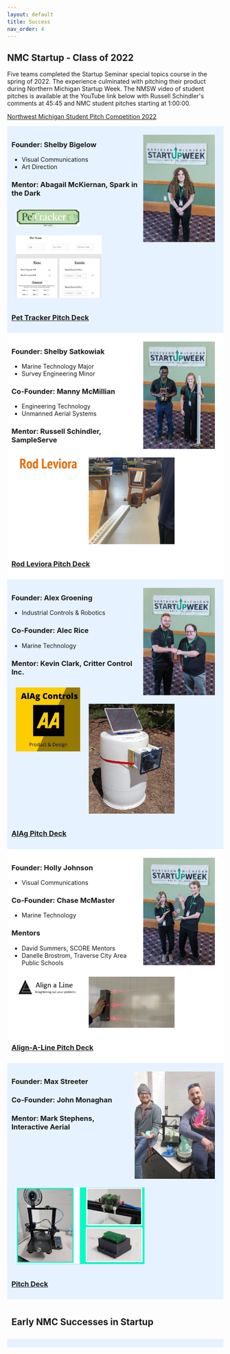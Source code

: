 ```yaml
---
layout: default
title: Success
nav_order: 4
---
```


## NMC Startup - Class of 2022

Five teams completed the Startup Seminar special topics course in the spring of 2022. The experience culminated with pitching their product during Northern Michigan Startup Week. The NMSW video of student pitches is available at the YouTube link below with Russell Schindler's comments at 45:45 and NMC student pitches starting at 1:00:00.

[Northwest Michigan Student Pitch Competition 2022](https://www.youtube.com/watch?v=71eK3BvdX7M&ab_channel=TCNewTech)


<div style="background:#e6f2ff;padding:10px">
<!-- team A -->
<img alt="team A image" style="float:right;width:auto;height:250px;padding:10px;" src="assets/success/2022/teamA/teamA.jpg" >

<h3>Founder: Shelby Bigelow</h3>
<ul>
<li>Visual Communications</li> 
<li>Art Direction</li>
</ul> 
<h3>Mentor: Abagail McKiernan, Spark in the Dark</h3>

<img alt="team A logo" style="float:left;width:150px;height:auto;padding:10px;" src="assets/success/2022/teamA/teamAlogo.jpg" >

<img alt="team A product" style="margin:auto;width:200px;height:auto;padding:10px;" src="assets/success/2022/teamA/teamAproduct.jpg" >

<a href="assets/success/2022/teamA/teamA_pitch.pdf"><h3>Pet Tracker Pitch Deck</h3></a>
</div>


<div style="background:#ffffff;padding:10px">
<!-- team B -->
<img alt="team B image" style="float:right;width:auto;height:250px;padding:10px;" src="assets/success/2022/teamB/teamB.jpg" >

<h3>Founder: Shelby Satkowiak</h3>
<ul>
<li>Marine Technology Major</li>
<li>Survey Engineering Minor</li>
</ul>
<h3>Co-Founder: Manny McMillian</h3>
<ul>
<li>Engineering Technology</li>
<li>Unmanned Aerial Systems</li>
</ul>

<h3>Mentor: Russell Schindler, SampleServe</h3>

<img alt="team B logo" style="float:left;width:150px;height:auto;padding:10px;" src="assets/success/2022/teamB/teamBlogo.jpg" >

<img alt="team B product" style="margin:auto;width:200px;height:auto;padding:10px;" src="assets/success/2022/teamB/teamBproduct.jpg" >

<a href="assets/success/2022/teamB/teamB_pitch.pdf"><h3>Rod Leviora Pitch Deck</h3></a>
</div>

<div style="background:#e6f2ff;padding:10px">
<!-- team C -->
<img alt="team C image" style="float:right;width:auto;height:250px;padding:10px;" src="assets/success/2022/teamC/teamC.jpg" >

<h3>Founder: Alex Groening</h3>
<ul>
<li>Industrial Controls & Robotics</li>
</ul>
<h3>Co-Founder: Alec Rice</h3>
<ul>
<li>Marine Technology</li>
</ul>

<h3>Mentor: Kevin Clark, Critter Control Inc.</h3>

<img alt="team C logo" style="float:left;width:150px;height:auto;padding:10px;" src="assets/success/2022/teamC/teamClogo.jpg" >

<img alt="team C product" style="margin:auto;width:200px;height:auto;padding:10px;" src="assets/success/2022/teamC/teamCproduct.jpg" >

<a href="assets/success/2022/teamC/teamC_pitch.pdf"><h3>AlAg Pitch Deck</h3></a>
</div>

<div style="background:#ffffff;padding:10px">
<!-- team D -->
<img alt="team D image" style="float:right;width:auto;height:250px;padding:10px;" src="assets/success/2022/teamD/teamD.jpg" >

<h3>Founder: Holly Johnson</h3>
<ul>
<li>Visual Communications</li>
</ul>
<h3>Co-Founder: Chase McMaster</h3>
<ul>
<li>Marine Technology</li>
</ul>

<h3>Mentors</h3>
<ul>
<li>David Summers, SCORE Mentors</li>
<li>Danelle Brostrom, Traverse City Area Public Schools</li>
</ul>

<img alt="team D logo" style="float:left;width:150px;height:auto;padding:10px;" src="assets/success/2022/teamD/teamDlogo.jpg" >

<img alt="team D product" style="margin:auto;width:200px;height:auto;padding:10px;" src="assets/success/2022/teamD/teamDproduct.jpg" >

<a href="assets/success/2022/teamD/teamD_pitch.pdf"><h3>Align-A-Line Pitch Deck</h3></a>
</div>

<div style="background:#e6f2ff;padding:10px">
<!-- team E -->
<img alt="team E image" style="float:right;width:auto;height:250px;padding:10px;" src="assets/success/2022/teamE/teamE.jpg" >

<h3>Founder: Max Streeter</h3>
<h3>Co-Founder: John Monaghan</h3>

<h3>Mentor: Mark Stephens, Interactive Aerial</h3>

<!--
<img alt="team E logo" style="float:left;width:100;height:auto;padding:10px;" src="assets/success/2022/teamE/teamElogo.jpg" >
-->

<img alt="team E product" style="margin:auto;width:300px;height:auto;padding:10px;" src="assets/success/2022/teamE/teamEproduct.jpg" >

<a href="assets/success/2022/teamE/teamE_pitch.pdf"><h3>Pitch Deck</h3></a>
</div>

<div style="background:##99ccff;padding:10px">
<h2>Early NMC Successes in Startup</h2>
</div>
<div style="background:#e6f2ff;padding:10px">



<!-- derek -->

<!--
<img alt="derek teaching image" style="float:right;width:auto;height:200px;padding:10px;" src="assets/success/2022/teamA/teamA.jpg" >

<h3>Derek Smith</h3>

Naveego, CTO & Co-founder
The cloud-native data integration platform with built-in data quality, data accuracy, and data governance. (Acquired by Anulytics in February 22, 2021)

<ul>
<li>Visual Communications</li> 
<li>Art Direction</li>
</ul> 
<h3>Mentor: Abagail McKiernan, Spark in the Dark</h3>

<img alt="team A logo" style="float:left;width:150px;height:auto;padding:10px;" src="assets/success/2022/teamA/teamAlogo.jpg" >

<img alt="team A product" style="margin:auto;width:200px;height:auto;padding:10px;" src="assets/success/2022/teamA/teamAproduct.jpg" >

<a href="assets/success/2022/teamA/teamA_pitch.pdf"><h3>Pet Tracker Pitch Deck</h3></a>
</div>


### Derek Smith - Naveego -> Aunalytics -> AWS
image of derek at tccode
history
- CIT Developer
- tccodes
- leadr  

### Interactive Aerial - Chris Schmidt, Justin Bensen, Pierce Thomas 
Makerspace history, scale up north, exit

### Hybrid Robotics - Matt Goddard, Aaron Bottkey, Ryan Matter
Prototype in makers, TCNewTech winnner, Recognized during STartup WEek

video NMC - Our Early Startups
https://www.youtube.com/watch?v=SoatUiGvH1E&list=PLMdErdlfK4GYFlPe0ztt65bBFgW_kFXXe&index=2&ab_channel=piRoverBuildswithK2
-->